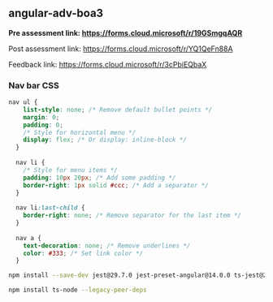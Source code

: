 ## angular-adv-boa3

**Pre assessment link:  https://forms.cloud.microsoft/r/19GSmgqAQR**

Post assessment link: https://forms.cloud.microsoft/r/YQ1QeFn88A

 
Feedback link: https://forms.cloud.microsoft/r/3cPbiEQbaX

### Nav bar CSS
```CSS
nav ul {
    list-style: none; /* Remove default bullet points */
    margin: 0;
    padding: 0;
    /* Style for horizontal menu */
    display: flex; /* Or display: inline-block */
  }
  
  nav li {
    /* Style for menu items */
    padding: 10px 20px; /* Add some padding */
    border-right: 1px solid #ccc; /* Add a separator */
  }
  
  nav li:last-child {
    border-right: none; /* Remove separator for the last item */
  }
  
  nav a {
    text-decoration: none; /* Remove underlines */
    color: #333; /* Set link color */
  }
```

```sh
npm install --save-dev jest@29.7.0 jest-preset-angular@14.0.0 ts-jest@29.1.1 @types/jest@29.5.11 --legacy-peer-deps
```

```sh
npm install ts-node --legacy-peer-deps
```